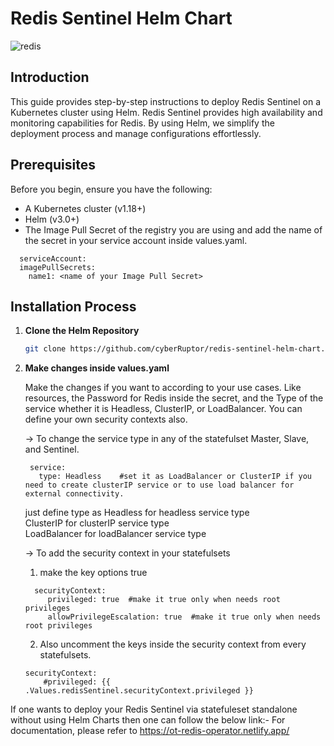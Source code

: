 # Redis Sentinel Helm Chart
![redis](https://github.com/user-attachments/assets/193abfcd-1d28-4e42-8d8b-2eb668064e1d)


## Introduction

This guide provides step-by-step instructions to deploy Redis Sentinel on a Kubernetes cluster using Helm. Redis Sentinel provides high availability and monitoring capabilities for Redis. By using Helm, we simplify the deployment process and manage configurations effortlessly.

## Prerequisites

Before you begin, ensure you have the following:
- A Kubernetes cluster (v1.18+)
- Helm (v3.0+)
- The Image Pull Secret of the registry you are using and add the name of the secret in your service account inside values.yaml.

```shell
  serviceAccount:
  imagePullSecrets:
    name1: <name of your Image Pull Secret>
```

## Installation Process

1. **Clone the Helm Repository**

   ```sh
   git clone https://github.com/cyberRuptor/redis-sentinel-helm-chart.git
   ```
   
2. **Make changes inside values.yaml**<br>

   Make the changes if you want to according to your use cases. Like resources, the Password for Redis inside the secret, and the Type of the service whether it is Headless, ClusterIP, or LoadBalancer. You can define your own security contexts also.
   

   -> To change the service type in any of the statefulset Master, Slave, and Sentinel.

   ```shell
    service:
      type: Headless    #set it as LoadBalancer or ClusterIP if you need to create clusterIP service or to use load balancer for external connectivity.
   ```

   just define type as
   Headless for headless service type<br>
   ClusterIP for clusterIP service type<br>
   LoadBalancer for loadBalancer service type<br>

   -> To add the security context in your statefulsets<br>

     1. make the key options true

      ```shell
        securityContext:
           privileged: true  #make it true only when needs root privileges
           allowPrivilegeEscalation: true  #make it true only when needs root privileges
      ```
      
     2. Also uncomment the keys inside the security context from every statefulsets.

      ```shell
      securityContext:
          #privileged: {{ .Values.redisSentinel.securityContext.privileged }}
      ```

If one wants to deploy your Redis Sentinel via statefuleset standalone without using Helm Charts then one can follow the below link:-
For documentation, please refer to <https://ot-redis-operator.netlify.app/>


   
